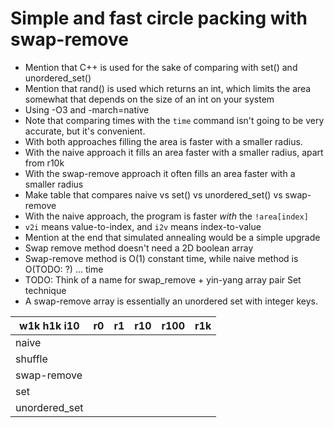 # Simple and fast circle packing with swap-remove

- Mention that C++ is used for the sake of comparing with set() and unordered_set()
- Mention that rand() is used which returns an int, which limits the area somewhat that depends on the size of an int on your system
- Using -O3 and -march=native
- Note that comparing times with the `time` command isn't going to be very accurate, but it's convenient.
- With both approaches filling the area is faster with a smaller radius.
- With the naive approach it fills an area faster with a smaller radius, apart from r10k
- With the swap-remove approach it often fills an area faster with a smaller radius
- Make table that compares naive vs set() vs unordered_set() vs swap-remove
- With the naive approach, the program is faster _with_ the `!area[index]`
- `v2i` means value-to-index, and `i2v` means index-to-value
- Mention at the end that simulated annealing would be a simple upgrade
- Swap remove method doesn't need a 2D boolean array
- Swap-remove method is O(1) constant time, while naive method is O(TODO: ?) ... time
- TODO: Think of a name for swap_remove + yin-yang array pair Set technique
- A swap-remove array is essentially an unordered set with integer keys.

| w1k h1k i10   | r0  | r1  | r10 | r100 | r1k |
| ------------- | --- | --- | --- | ---- | --- |
| naive         |     |     |     |      |     |
| shuffle       |     |     |     |      |     |
| swap-remove   |     |     |     |      |     |
| set           |     |     |     |      |     |
| unordered_set |     |     |     |      |     |
